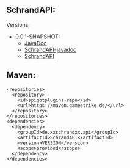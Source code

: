 ## SchrandAPI:
Versions:
  * 0.0.1-SNAPSHOT:
    * [JavaDoc](https://xxschrandxx.github.io/SpigotPlugins/SchrandAPI/0.0.1-SNAPSHOT/apidocs/)
    * [SchrandAPI-javadoc](https://xxschrandxx.github.io/SpigotPlugins/SchrandAPI/0.0.1-SNAPSHOT/SchrandAPI-0.0.1-SNAPSHOT-javadoc.jar)
    * [SchrandAPI](https://xxschrandxx.github.io/SpigotPlugins/SchrandAPI/0.0.1-SNAPSHOT/SchrandAPI-0.0.1-SNAPSHOT.jar)

## Maven:
```
<repositories>
  <repository>
    <id>spigotplugins-repo</id>
    <url>https://maven.gamestrike.de/</url>
  </repository>
</repositories>
<dependencies>
  <dependency>
    <groupId>de.xxschrandxx.api</groupId>
    <artifactId>SchrandAPI</artifactId>
    <version>VERSION</version>
    <scope>provided</scope>
  </dependency>
</dependencies>
```